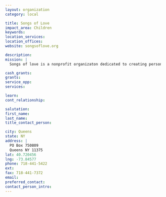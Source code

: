 ```yaml
---
layout: organization
category: local

title: Songs of Love
impact_area: Children
keywords: 
location_services: 
location_offices: 
website: songsoflove.org

description: 
mission: |
  Songs of love is a nonprofit organizaton dedicated to creating personalized songs for chronically and terminally ill children and young adults.

cash_grants: 
grants: 
service_opp: 
services: 

learn: 
cont_relationship: 

salutation: 
first_name: 
last_name: 
title_contact_person: 

city: Queens
state: NY
address: |
  PO Box 750809    
  Queens NY 11375
lat: 40.720456
lng: -73.84577
phone: 718-441-5422
ext: 
fax: 718-441-7372
email: 
preferred_contact: 
contact_person_intro: 
---
```

